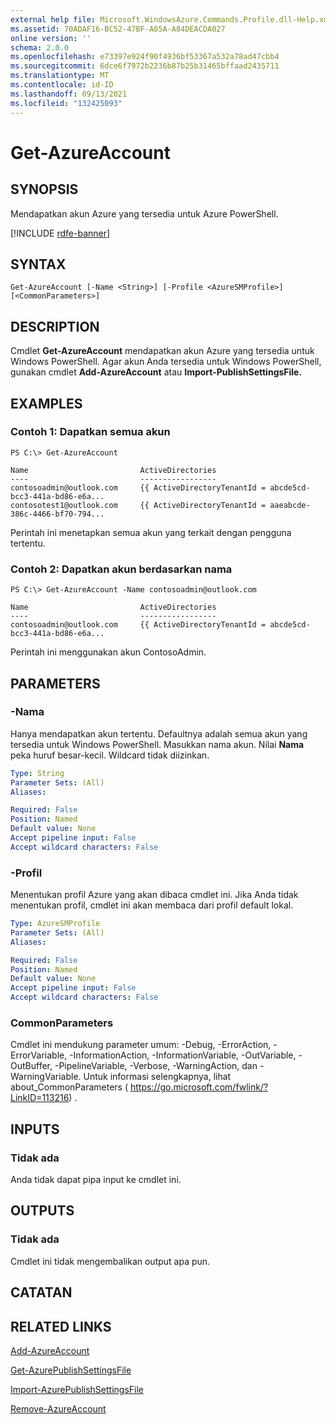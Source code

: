 ```yaml
---
external help file: Microsoft.WindowsAzure.Commands.Profile.dll-Help.xml
ms.assetid: 70ADAF16-BC52-47BF-A85A-A84DEACDA027
online version: ''
schema: 2.0.0
ms.openlocfilehash: e73397e924f90f4936bf53367a532a78ad47cbb4
ms.sourcegitcommit: 6dce6f7972b2236b87b25b31465bffaad2435711
ms.translationtype: MT
ms.contentlocale: id-ID
ms.lasthandoff: 09/13/2021
ms.locfileid: "132425093"
---
```

# Get-AzureAccount

## SYNOPSIS
Mendapatkan akun Azure yang tersedia untuk Azure PowerShell.

[!INCLUDE [rdfe-banner](../../includes/rdfe-banner.md)]

## SYNTAX

```
Get-AzureAccount [-Name <String>] [-Profile <AzureSMProfile>] [<CommonParameters>]
```

## DESCRIPTION
Cmdlet **Get-AzureAccount** mendapatkan akun Azure yang tersedia untuk Windows PowerShell.
Agar akun Anda tersedia untuk Windows PowerShell, gunakan cmdlet **Add-AzureAccount** atau **Import-PublishSettingsFile.**

## EXAMPLES

### Contoh 1: Dapatkan semua akun
```
PS C:\> Get-AzureAccount

Name                         ActiveDirectories
----                         -----------------
contosoadmin@outlook.com     {{ ActiveDirectoryTenantId = abcde5cd-bcc3-441a-bd86-e6a...
contosotest1@outlook.com     {{ ActiveDirectoryTenantId = aaeabcde-386c-4466-bf70-794...
```

Perintah ini menetapkan semua akun yang terkait dengan pengguna tertentu.

### Contoh 2: Dapatkan akun berdasarkan nama
```
PS C:\> Get-AzureAccount -Name contosoadmin@outlook.com

Name                         ActiveDirectories
----                         -----------------
contosoadmin@outlook.com     {{ ActiveDirectoryTenantId = abcde5cd-bcc3-441a-bd86-e6a...
```

Perintah ini menggunakan akun ContosoAdmin.

## PARAMETERS

### -Nama
Hanya mendapatkan akun tertentu.
Defaultnya adalah semua akun yang tersedia untuk Windows PowerShell.
Masukkan nama akun.
Nilai **Nama** peka huruf besar-kecil.
Wildcard tidak diizinkan.

```yaml
Type: String
Parameter Sets: (All)
Aliases: 

Required: False
Position: Named
Default value: None
Accept pipeline input: False
Accept wildcard characters: False
```

### -Profil
Menentukan profil Azure yang akan dibaca cmdlet ini. Jika Anda tidak menentukan profil, cmdlet ini akan membaca dari profil default lokal.

```yaml
Type: AzureSMProfile
Parameter Sets: (All)
Aliases: 

Required: False
Position: Named
Default value: None
Accept pipeline input: False
Accept wildcard characters: False
```

### CommonParameters
Cmdlet ini mendukung parameter umum: -Debug, -ErrorAction, -ErrorVariable, -InformationAction, -InformationVariable, -OutVariable, -OutBuffer, -PipelineVariable, -Verbose, -WarningAction, dan -WarningVariable. Untuk informasi selengkapnya, lihat about_CommonParameters ( https://go.microsoft.com/fwlink/?LinkID=113216) .

## INPUTS

### Tidak ada
Anda tidak dapat pipa input ke cmdlet ini.

## OUTPUTS

### Tidak ada
Cmdlet ini tidak mengembalikan output apa pun.

## CATATAN

## RELATED LINKS

[Add-AzureAccount](./Add-AzureAccount.md)

[Get-AzurePublishSettingsFile](./Get-AzurePublishSettingsFile.md)

[Import-AzurePublishSettingsFile](./Import-AzurePublishSettingsFile.md)

[Remove-AzureAccount](./Remove-AzureAccount.md)


